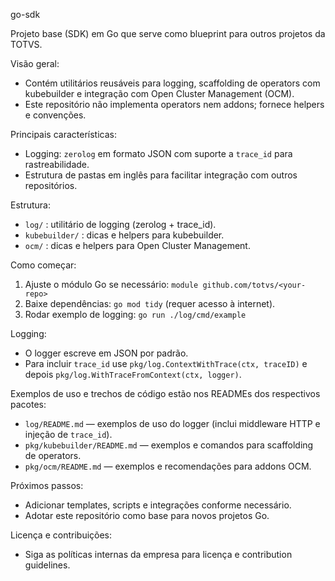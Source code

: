go-sdk

Projeto base (SDK) em Go que serve como blueprint para outros projetos da TOTVS.

Visão geral:
- Contém utilitários reusáveis para logging, scaffolding de operators com kubebuilder e integração com Open Cluster Management (OCM).
- Este repositório não implementa operators nem addons; fornece helpers e convenções.

Principais características:
- Logging: `zerolog` em formato JSON com suporte a `trace_id` para rastreabilidade.
- Estrutura de pastas em inglês para facilitar integração com outros repositórios.

Estrutura:
- `log/` : utilitário de logging (zerolog + trace_id).
- `kubebuilder/` : dicas e helpers para kubebuilder.
- `ocm/` : dicas e helpers para Open Cluster Management.

Como começar:
1. Ajuste o módulo Go se necessário: `module github.com/totvs/<your-repo>`
2. Baixe dependências: `go mod tidy` (requer acesso à internet).
3. Rodar exemplo de logging: `go run ./log/cmd/example`

Logging:
- O logger escreve em JSON por padrão.
- Para incluir `trace_id` use `pkg/log.ContextWithTrace(ctx, traceID)` e depois `pkg/log.WithTraceFromContext(ctx, logger)`.


Exemplos de uso e trechos de código estão nos READMEs dos respectivos pacotes:

- `log/README.md` — exemplos de uso do logger (inclui middleware HTTP e injeção de `trace_id`).
- `pkg/kubebuilder/README.md` — exemplos e comandos para scaffolding de operators.
- `pkg/ocm/README.md` — exemplos e recomendações para addons OCM.

Próximos passos:
- Adicionar templates, scripts e integrações conforme necessário.
- Adotar este repositório como base para novos projetos Go.

Licença e contribuições:
- Siga as políticas internas da empresa para licença e contribution guidelines.
